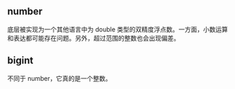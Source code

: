## number

底层被实现为一个其他语言中为 double 类型的双精度浮点数。一方面，小数运算和表达都可能存在问题。另外，超过范围的整数也会出现偏差。

## bigint

不同于 number，它真的是一个整数。
